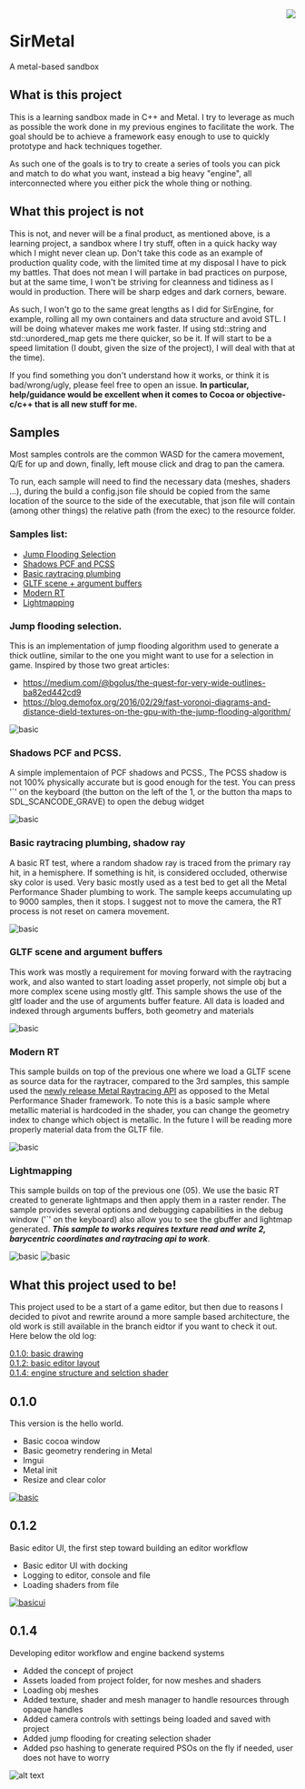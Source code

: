 <img style="float: right;" src="docs/images/logo.png">

# SirMetal
A metal-based sandbox 

## What is this project
This is a learning sandbox made in C++ and Metal. I try to leverage as much 
as possible the work done in my previous engines to facilitate the work.
The goal should be to achieve a framework easy enough to use to quickly prototype 
and hack techniques together. 

As such one of the goals is to try to create a series of tools you can pick and 
match to do what you want, instead a big heavy "engine", all interconnected where you either 
pick the whole thing or nothing. 

## What this project is not
This is not, and never will be a final product, as mentioned above, is a learning project, 
a sandbox where I try stuff, often in a quick hacky way which I might never clean up. 
Don't take this code as an example of production quality code, 
with the limited time at my disposal I have to pick my battles. 
That does not mean I will partake in bad practices on purpose, 
but at the same time, I won't be striving for cleanness and tidiness as 
I would in production. There will be sharp edges and dark corners, beware.

As such, I won't go to the same great lengths as I did for SirEngine, for example, 
rolling all my own containers and data structure and avoid STL. 
I will be doing whatever makes me work faster. 
If using std::string and std::unordered_map gets me there quicker, so be it. 
If will start to be a speed limitation (I doubt, given the size of the project), 
I will deal with that at the time).

If you find something you don't understand how it works, or think it is bad/wrong/ugly, please feel free to open an issue.
**In particular, help/guidance would be excellent when it comes to Cocoa or objective-c/c++ that is all new stuff for me.**

## Samples
Most samples controls are the common WASD for the camera movement, Q/E for up and down,
finally, left mouse click and drag to pan the camera.

To run, each sample will need to find the necessary data (meshes, shaders ...),
during the build a config.json file should be copied from the same location of the source
to the side of the executable, that json file will contain (among other things) the relative path (from the exec)
to the resource folder.

### Samples list:
- [Jump Flooding Selection](#jump)  
- [Shadows PCF and PCSS](#shadow)
- [Basic raytracing plumbing](#basicrt)
- [GLTF scene + argument buffers](#gltf)
- [Modern RT](#rt)
- [Lightmapping](#lightmap)

### Jump flooding selection. <a name="jump"/>
This is an implementation of jump flooding algorithm used to generate a thick outline, 
similar to the one you might want to use for a selection in game. 
Inspired by those two great articles:
- https://medium.com/@bgolus/the-quest-for-very-wide-outlines-ba82ed442cd9
- https://blog.demofox.org/2016/02/29/fast-voronoi-diagrams-and-distance-dield-textures-on-the-gpu-with-the-jump-flooding-algorithm/

![basic](./docs/images/samples01.png "flood")

### Shadows PCF and PCSS. <a name="shadow"/>
A simple implementaion of PCF shadows and PCSS.,
The PCSS shadow is not 100% physically accurate but is good enough for 
the test.
You can press '`' on the keyboard (the button on the left of the 1, or the button tha maps to SDL_SCANCODE_GRAVE) 
to open the debug widget

![basic](./docs/images/samples02.png "flood")

### Basic raytracing plumbing, shadow ray <a name="basicrt">
A basic RT test, where a random shadow ray is traced from the primary ray hit, in a hemisphere.
If something is hit, is considered occluded, otherwise sky color is used. Very basic mostly 
used as a test bed to get all the Metal Performance Shader plumbing to work.
The sample keeps accumulating up to 9000 samples, then it stops. I suggest not to move the 
camera, the RT process is not reset on camera movement.

![basic](./docs/images/samples03.png "basicrt")

### GLTF scene and argument buffers <a name="gltf">
This  work was mostly a requirement for moving forward with the raytracing work, and also wanted
to start loading asset properly, not simple obj but a more complex scene using mostly gltf.
This sample shows the use of the gltf loader and the use of arguments buffer feature.
All data is loaded and indexed through arguments buffers, both geometry and materials

![basic](./docs/images/samples04.png "gltf")

### Modern RT  <a name="rt">
This sample builds on top of the previous one where we load a GLTF scene as source data for the 
raytracer, compared to the 3rd samples, this sample used the
[newly release Metal Raytracing API](https://developer.apple.com/videos/play/wwdc2020/10012/) as opposed to the 
Metal Performance Shader framework.
To note this is a basic sample where metallic material is hardcoded in the shader, you can 
change the geometry index to change which object is metallic. In the future I will be reading
more properly material data from the GLTF file. 

![basic](./docs/images/samples05.gif "rt")

### Lightmapping  <a name="lightmap">
This sample builds on top of the previous one (05). We use the basic RT created to generate lightmaps
and then apply them in a raster render.
The sample provides several options and debugging capabilities in the debug window ('`' on the keyboard)
also allow you to see the gbuffer and lightmap generated.
***This sample to works requires texture read and write 2, barycentric coordinates and raytracing api to work***.

![basic](./docs/images/samples06.png "lightmap")
![basic](./docs/images/samples06.gif "lightmap")

## What this project used to be!
This project used to be a start of a game editor, but then due to reasons I decided
to pivot and rewrite around a more sample based architecture, the old work is still available
in the branch eidtor if you want to check it out. Here below the old log:

[0.1.0: basic drawing](#v010)  
[0.1.2: basic editor layout](#v012)  
[0.1.4: engine structure and selction shader](#v014)

## 0.1.0 <a name="v010"/>
This version is the hello world.
* Basic cocoa window
* Basic geometry rendering in Metal 
* Imgui
* Metal init
* Resize and clear color

[![basic](./docs/images/SirMetal01.png "basic")](https://www.youtube.com/watch?v=3p58WVu8q5QERE)


## 0.1.2 <a name="v012"/>
Basic editor UI, the first step toward building an editor workflow
* Basic editor UI with docking
* Logging to editor, console and file 
* Loading shaders from file

[![basicui](./docs/images/SirMetal02.png "basic")](https://www.youtube.com/watch?v=p89QT_giSf0)

## 0.1.4 <a name="v014"/>
Developing editor workflow and engine backend systems
* Added the concept of project
* Assets loaded from project folder, for now meshes and shaders
* Loading obj meshes
* Added texture, shader and mesh manager to handle resources through opaque handles
* Added camera controls with settings being loaded and saved with project
* Added jump flooding for creating selection shader
* Added pso hashing to generate required PSOs on the fly if needed, user does not have to worry

![alt text](./docs/images/SirMetal03.png "meshes")
